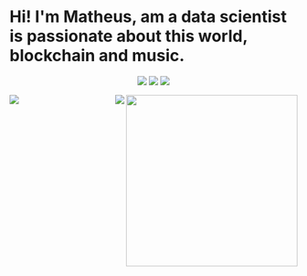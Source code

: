 

# Hi! I'm Matheus, am a data scientist is passionate about this world, blockchain and music.

<p  align="center" width=auto  height=auto>
 <img align="auto" src="https://img.shields.io/badge/Gmail-28282b?style=for-the-badge&logo=gmail&logoColor=none" href="mailto:matheussilbrand@gmail.com">
 <img align="auto"  src="https://img.shields.io/badge/LinkedIn-28282b?style=for-the-badge&logo=linkedin&logoColor=none" href="https://www.linkedin.com/in/matheussbrandao">
 <img align="auto"  src="https://img.shields.io/badge/github-28282b?style=for-the-badge&logo=github&logoColor=none" href="https://github.com/matheussbrand">
</p>

<p align="justify">  
  <img align="right" src="https://spotify-recently-played-readme.vercel.app/api?user=12178109534&unique=1" weight=300 height=300>
  <img align="right" src="https://github-readme-stats.vercel.app/api/top-langs/?username=matheussbrand&layout=compact&theme=dark" href="https://github.com/anuraghazra/github-readme-stats">
</p>
<p align="justify">
   <img align="left" src="https://github-readme-stats.vercel.app/api?username=matheussbrand&show_icons=true&theme=dark">
</p>
